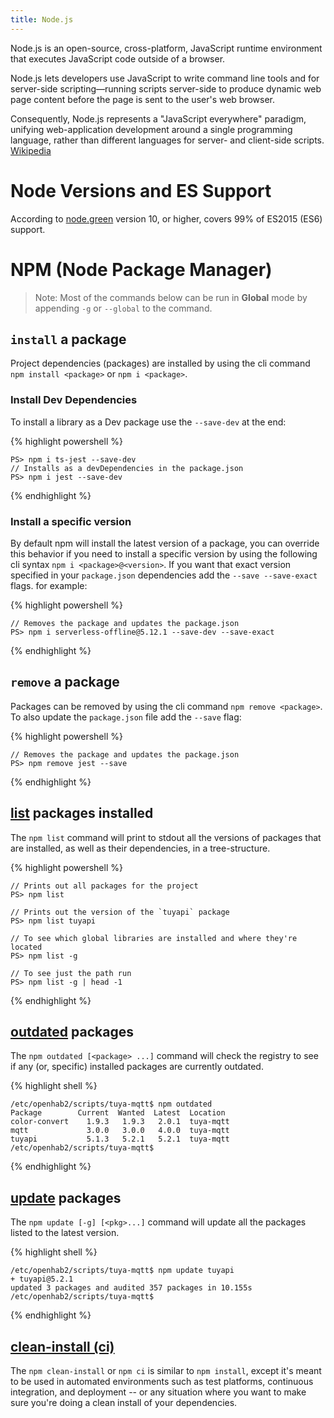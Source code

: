 ```yaml
---
title: Node.js
---
```


Node.js is an open-source, cross-platform, JavaScript runtime environment that executes JavaScript code outside of a browser. 

Node.js lets developers use JavaScript to write command line tools and for server-side scripting—running scripts server-side to produce dynamic web page content before the page is sent to the user's web browser. 

Consequently, Node.js represents a "JavaScript everywhere" paradigm, unifying web-application development around a single programming language, rather than different languages for server- and client-side scripts. [Wikipedia](https://en.wikipedia.org/wiki/Node.js)

# Node Versions and ES Support

According to [node.green](https://node.green/) version 10, or higher, covers 99%  of ES2015 (ES6) support.

# NPM (Node Package Manager)

>Note: Most of the commands below can be run in **Global** mode by appending `-g` or `--global` to the command.

## `install` a package

Project dependencies (packages) are installed by using the cli command `npm install <package>` or `npm i <package>`.

### Install Dev Dependencies

To install a library as a Dev package use the `--save-dev` at the end:

{% highlight powershell %}

    PS> npm i ts-jest --save-dev
    // Installs as a devDependencies in the package.json
    PS> npm i jest --save-dev
   
{% endhighlight %}

### Install a specific version

By default npm will install the latest version of a package, you can override this behavior if you need to install a specific version by using the following cli syntax `npm i <package>@<version>`. If you want that exact version specified in your `package.json` dependencies add the `--save --save-exact` flags. for example:

{% highlight powershell %}

    // Removes the package and updates the package.json
    PS> npm i serverless-offline@5.12.1 --save-dev --save-exact
{% endhighlight %}

## `remove` a package

Packages can be removed by using the cli command `npm remove <package>`. To also update the `package.json` file add the `--save` flag:

{% highlight powershell %}

    // Removes the package and updates the package.json
    PS> npm remove jest --save
{% endhighlight %}

## [list](https://docs.npmjs.com/cli/ls.html) packages installed

The `npm list` command will print to stdout all the versions of packages that are installed, as well as their dependencies, in a tree-structure.

{% highlight powershell %}

    // Prints out all packages for the project
    PS> npm list

    // Prints out the version of the `tuyapi` package
    PS> npm list tuyapi

    // To see which global libraries are installed and where they're located
    PS> npm list -g

    // To see just the path run
    PS> npm list -g | head -1
{% endhighlight %}

## [outdated](https://docs.npmjs.com/cli/outdated) packages

The `npm outdated [<package> ...]` command  will check the registry to see if any (or, specific) installed packages are currently outdated.

{% highlight shell %}

    /etc/openhab2/scripts/tuya-mqtt$ npm outdated
    Package        Current  Wanted  Latest  Location
    color-convert    1.9.3   1.9.3   2.0.1  tuya-mqtt
    mqtt             3.0.0   3.0.0   4.0.0  tuya-mqtt
    tuyapi           5.1.3   5.2.1   5.2.1  tuya-mqtt
    /etc/openhab2/scripts/tuya-mqtt$

{% endhighlight %}

## [update](https://docs.npmjs.com/cli/update) packages

The `npm update [-g] [<pkg>...]` command will update all the packages listed to the latest version.

{% highlight shell %}

    /etc/openhab2/scripts/tuya-mqtt$ npm update tuyapi
    + tuyapi@5.2.1
    updated 3 packages and audited 357 packages in 10.155s
    /etc/openhab2/scripts/tuya-mqtt$

{% endhighlight %}

## [clean-install (ci)](https://docs.npmjs.com/cli/v8/commands/npm-ci)

The `npm clean-install` or `npm ci` is similar to `npm install`, except it's meant to be used in automated environments such as test platforms, continuous integration, and deployment -- or any situation where you want to make sure you're doing a clean install of your dependencies.
